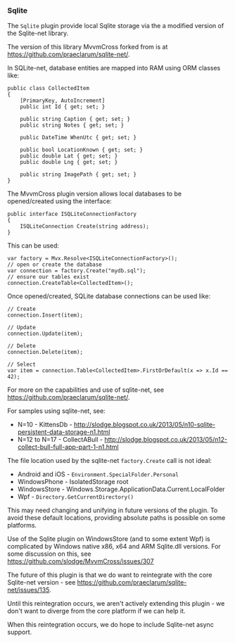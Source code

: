### Sqlite

The `Sqlite` plugin provide local Sqlite storage via the a modified version of the Sqlite-net library.

The version of this library MvvmCross forked from is at https://github.com/praeclarum/sqlite-net/.

In SQLite-net, database entities are mapped into RAM using ORM classes like:

    public class CollectedItem
    {
        [PrimaryKey, AutoIncrement]
        public int Id { get; set; }
        
        public string Caption { get; set; }
        public string Notes { get; set; }

        public DateTime WhenUtc { get; set; }
        
        public bool LocationKnown { get; set; }
        public double Lat { get; set; }
        public double Lng { get; set; }

        public string ImagePath { get; set; }
    }

The MvvmCross plugin version allows local databases to be opened/created using the interface:

    public interface ISQLiteConnectionFactory
    {
        ISQLiteConnection Create(string address);
    }

This can be used:

    var factory = Mvx.Resolve<ISQLiteConnectionFactory>();
    // open or create the database
    var connection = factory.Create("mydb.sql");
    // ensure our tables exist
    connection.CreateTable<CollectedItem>();
    
Once opened/created, SQLite database connections can be used like:

    // Create
    connection.Insert(item);
    
    // Update
    connection.Update(item);
    
    // Delete
    connection.Delete(item);
    
    // Select
    var item = connection.Table<CollectedItem>.FirstOrDefault(x => x.Id == 42);

For more on the capabilities and use of sqlite-net, see https://github.com/praeclarum/sqlite-net/.

For samples using sqlite-net, see:

- N=10 - KittensDb - http://slodge.blogspot.co.uk/2013/05/n10-sqlite-persistent-data-storage-n1.html
- N=12 to N=17 - CollectABull - http://slodge.blogspot.co.uk/2013/05/n12-collect-bull-full-app-part-1-n1.html
 
The file location used by the sqlite-net `factory.Create` call is not ideal:

- Android and iOS - `Environment.SpecialFolder.Personal`
- WindowsPhone - IsolatedStorage root
- WindowsStore - Windows.Storage.ApplicationData.Current.LocalFolder
- Wpf - `Directory.GetCurrentDirectory()`

This may need changing and unifying in future versions of the plugin. To avoid these default locations, providing absolute paths is possible on some platforms.

Use of the Sqlite plugin on WindowsStore (and to some extent Wpf) is complicated by Windows native x86, x64 and ARM Sqlite.dll versions. For some discussion on this, see https://github.com/slodge/MvvmCross/issues/307

The future of this plugin is that we do want to reintegrate with the core Sqlite-net version - see https://github.com/praeclarum/sqlite-net/issues/135.

Until this reintegration occurs, we aren't actively extending this plugin - we don't want to diverge from the core platform if we can help it.

When this reintegration occurs, we do hope to include Sqlite-net async support.